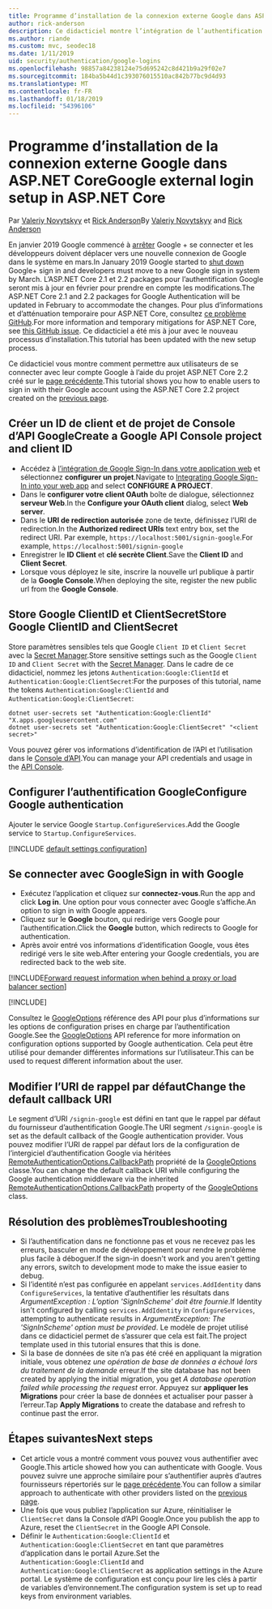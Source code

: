 ```yaml
---
title: Programme d’installation de la connexion externe Google dans ASP.NET Core
author: rick-anderson
description: Ce didacticiel montre l’intégration de l’authentification d’utilisateur de compte Google dans une application ASP.NET Core existante.
ms.author: riande
ms.custom: mvc, seodec18
ms.date: 1/11/2019
uid: security/authentication/google-logins
ms.openlocfilehash: 98857a84238124e75d695242c8d421b9a29f02e7
ms.sourcegitcommit: 184ba5b44d1c393076015510ac842b77bc9d4d93
ms.translationtype: MT
ms.contentlocale: fr-FR
ms.lasthandoff: 01/18/2019
ms.locfileid: "54396106"
---
```

# <a name="google-external-login-setup-in-aspnet-core"></a><span data-ttu-id="52e3b-103">Programme d’installation de la connexion externe Google dans ASP.NET Core</span><span class="sxs-lookup"><span data-stu-id="52e3b-103">Google external login setup in ASP.NET Core</span></span>

<span data-ttu-id="52e3b-104">Par [Valeriy Novytskyy](https://github.com/01binary) et [Rick Anderson](https://twitter.com/RickAndMSFT)</span><span class="sxs-lookup"><span data-stu-id="52e3b-104">By [Valeriy Novytskyy](https://github.com/01binary) and [Rick Anderson](https://twitter.com/RickAndMSFT)</span></span>

<span data-ttu-id="52e3b-105">En janvier 2019 Google commencé à [arrêter](https://developers.google.com/+/api-shutdown) Google + se connecter et les développeurs doivent déplacer vers une nouvelle connexion de Google dans le système en mars.</span><span class="sxs-lookup"><span data-stu-id="52e3b-105">In January 2019 Google started to [shut down](https://developers.google.com/+/api-shutdown) Google+ sign in and developers must move to a new Google sign in system by March.</span></span> <span data-ttu-id="52e3b-106">L’ASP.NET Core 2.1 et 2.2 packages pour l’authentification Google seront mis à jour en février pour prendre en compte les modifications.</span><span class="sxs-lookup"><span data-stu-id="52e3b-106">The ASP.NET Core 2.1 and 2.2 packages for Google Authentication will be updated in February to accommodate the changes.</span></span> <span data-ttu-id="52e3b-107">Pour plus d’informations et d’atténuation temporaire pour ASP.NET Core, consultez [ce problème GitHub](https://github.com/aspnet/AspNetCore/issues/6486).</span><span class="sxs-lookup"><span data-stu-id="52e3b-107">For more information and temporary mitigations for ASP.NET Core, see [this GitHub issue](https://github.com/aspnet/AspNetCore/issues/6486).</span></span> <span data-ttu-id="52e3b-108">Ce didacticiel a été mis à jour avec le nouveau processus d’installation.</span><span class="sxs-lookup"><span data-stu-id="52e3b-108">This tutorial has been updated with the new setup process.</span></span>

<span data-ttu-id="52e3b-109">Ce didacticiel vous montre comment permettre aux utilisateurs de se connecter avec leur compte Google à l’aide du projet ASP.NET Core 2.2 créé sur le [page précédente](xref:security/authentication/social/index).</span><span class="sxs-lookup"><span data-stu-id="52e3b-109">This tutorial shows you how to enable users to sign in with their Google account using the ASP.NET Core 2.2 project created on the [previous page](xref:security/authentication/social/index).</span></span>

## <a name="create-a-google-api-console-project-and-client-id"></a><span data-ttu-id="52e3b-110">Créer un ID de client et de projet de Console d’API Google</span><span class="sxs-lookup"><span data-stu-id="52e3b-110">Create a Google API Console project and client ID</span></span>

* <span data-ttu-id="52e3b-111">Accédez à [l’intégration de Google Sign-In dans votre application web](https://developers.google.com/identity/sign-in/web/devconsole-project) et sélectionnez **configurer un projet**.</span><span class="sxs-lookup"><span data-stu-id="52e3b-111">Navigate to [Integrating Google Sign-In into your web app](https://developers.google.com/identity/sign-in/web/devconsole-project) and select **CONFIGURE A PROJECT**.</span></span>
* <span data-ttu-id="52e3b-112">Dans le **configurer votre client OAuth** boîte de dialogue, sélectionnez **serveur Web**.</span><span class="sxs-lookup"><span data-stu-id="52e3b-112">In the **Configure your OAuth client** dialog, select **Web server**.</span></span>
* <span data-ttu-id="52e3b-113">Dans le **URI de redirection autorisée** zone de texte, définissez l’URI de redirection.</span><span class="sxs-lookup"><span data-stu-id="52e3b-113">In the **Authorized redirect URIs** text entry box, set the redirect URI.</span></span> <span data-ttu-id="52e3b-114">Par exemple, `https://localhost:5001/signin-google`.</span><span class="sxs-lookup"><span data-stu-id="52e3b-114">For example, `https://localhost:5001/signin-google`</span></span>
* <span data-ttu-id="52e3b-115">Enregistrer le **ID Client** et **clé secrète Client**.</span><span class="sxs-lookup"><span data-stu-id="52e3b-115">Save the **Client ID** and **Client Secret**.</span></span>
* <span data-ttu-id="52e3b-116">Lorsque vous déployez le site, inscrire la nouvelle url publique à partir de la **Google Console**.</span><span class="sxs-lookup"><span data-stu-id="52e3b-116">When deploying the site, register the new public url from the **Google Console**.</span></span>

## <a name="store-google-clientid-and-clientsecret"></a><span data-ttu-id="52e3b-117">Store Google ClientID et ClientSecret</span><span class="sxs-lookup"><span data-stu-id="52e3b-117">Store Google ClientID and ClientSecret</span></span>

<span data-ttu-id="52e3b-118">Store paramètres sensibles tels que Google `Client ID` et `Client Secret` avec la [Secret Manager](xref:security/app-secrets).</span><span class="sxs-lookup"><span data-stu-id="52e3b-118">Store sensitive settings such as the Google `Client ID` and `Client Secret` with the [Secret Manager](xref:security/app-secrets).</span></span> <span data-ttu-id="52e3b-119">Dans le cadre de ce didacticiel, nommez les jetons `Authentication:Google:ClientId` et `Authentication:Google:ClientSecret`:</span><span class="sxs-lookup"><span data-stu-id="52e3b-119">For the purposes of this tutorial, name the tokens `Authentication:Google:ClientId` and `Authentication:Google:ClientSecret`:</span></span>

```console
dotnet user-secrets set "Authentication:Google:ClientId" "X.apps.googleusercontent.com"
dotnet user-secrets set "Authentication:Google:ClientSecret" "<client secret>"
```

<span data-ttu-id="52e3b-120">Vous pouvez gérer vos informations d’identification de l’API et l’utilisation dans le [Console d’API](https://console.developers.google.com/apis/dashboard).</span><span class="sxs-lookup"><span data-stu-id="52e3b-120">You can manage your API credentials and usage in the [API Console](https://console.developers.google.com/apis/dashboard).</span></span>

## <a name="configure-google-authentication"></a><span data-ttu-id="52e3b-121">Configurer l’authentification Google</span><span class="sxs-lookup"><span data-stu-id="52e3b-121">Configure Google authentication</span></span>

<span data-ttu-id="52e3b-122">Ajouter le service Google `Startup.ConfigureServices`.</span><span class="sxs-lookup"><span data-stu-id="52e3b-122">Add the Google service to `Startup.ConfigureServices`.</span></span>

[!INCLUDE [default settings configuration](includes/default-settings2-2.md)]

## <a name="sign-in-with-google"></a><span data-ttu-id="52e3b-123">Se connecter avec Google</span><span class="sxs-lookup"><span data-stu-id="52e3b-123">Sign in with Google</span></span>

* <span data-ttu-id="52e3b-124">Exécutez l’application et cliquez sur **connectez-vous**.</span><span class="sxs-lookup"><span data-stu-id="52e3b-124">Run the app and click **Log in**.</span></span> <span data-ttu-id="52e3b-125">Une option pour vous connecter avec Google s’affiche.</span><span class="sxs-lookup"><span data-stu-id="52e3b-125">An option to sign in with Google appears.</span></span>
* <span data-ttu-id="52e3b-126">Cliquez sur le **Google** bouton, qui redirige vers Google pour l’authentification.</span><span class="sxs-lookup"><span data-stu-id="52e3b-126">Click the **Google** button, which redirects to Google for authentication.</span></span>
* <span data-ttu-id="52e3b-127">Après avoir entré vos informations d’identification Google, vous êtes redirigé vers le site web.</span><span class="sxs-lookup"><span data-stu-id="52e3b-127">After entering your Google credentials, you are redirected back to the web site.</span></span>

[!INCLUDE[Forward request information when behind a proxy or load balancer section](includes/forwarded-headers-middleware.md)]

[!INCLUDE[](includes/chain-auth-providers.md)]

<span data-ttu-id="52e3b-128">Consultez le [GoogleOptions](/dotnet/api/microsoft.aspnetcore.builder.googleoptions) référence des API pour plus d’informations sur les options de configuration prises en charge par l’authentification Google.</span><span class="sxs-lookup"><span data-stu-id="52e3b-128">See the [GoogleOptions](/dotnet/api/microsoft.aspnetcore.builder.googleoptions) API reference for more information on configuration options supported by Google authentication.</span></span> <span data-ttu-id="52e3b-129">Cela peut être utilisé pour demander différentes informations sur l’utilisateur.</span><span class="sxs-lookup"><span data-stu-id="52e3b-129">This can be used to request different information about the user.</span></span>

## <a name="change-the-default-callback-uri"></a><span data-ttu-id="52e3b-130">Modifier l’URI de rappel par défaut</span><span class="sxs-lookup"><span data-stu-id="52e3b-130">Change the default callback URI</span></span>

<span data-ttu-id="52e3b-131">Le segment d’URI `/signin-google` est défini en tant que le rappel par défaut du fournisseur d’authentification Google.</span><span class="sxs-lookup"><span data-stu-id="52e3b-131">The URI segment `/signin-google` is set as the default callback of the Google authentication provider.</span></span> <span data-ttu-id="52e3b-132">Vous pouvez modifier l’URI de rappel par défaut lors de la configuration de l’intergiciel d’authentification Google via héritées [RemoteAuthenticationOptions.CallbackPath](/dotnet/api/microsoft.aspnetcore.authentication.remoteauthenticationoptions.callbackpath) propriété de la [GoogleOptions](/dotnet/api/microsoft.aspnetcore.authentication.google.googleoptions) classe.</span><span class="sxs-lookup"><span data-stu-id="52e3b-132">You can change the default callback URI while configuring the Google authentication middleware via the inherited [RemoteAuthenticationOptions.CallbackPath](/dotnet/api/microsoft.aspnetcore.authentication.remoteauthenticationoptions.callbackpath) property of the [GoogleOptions](/dotnet/api/microsoft.aspnetcore.authentication.google.googleoptions) class.</span></span>

## <a name="troubleshooting"></a><span data-ttu-id="52e3b-133">Résolution des problèmes</span><span class="sxs-lookup"><span data-stu-id="52e3b-133">Troubleshooting</span></span>

* <span data-ttu-id="52e3b-134">Si l’authentification dans ne fonctionne pas et vous ne recevez pas les erreurs, basculer en mode de développement pour rendre le problème plus facile à déboguer.</span><span class="sxs-lookup"><span data-stu-id="52e3b-134">If the sign-in doesn't work and you aren't getting any errors, switch to development mode to make the issue easier to debug.</span></span>
* <span data-ttu-id="52e3b-135">Si l’identité n’est pas configurée en appelant `services.AddIdentity` dans `ConfigureServices`, la tentative d’authentifier les résultats dans *ArgumentException : L’option 'SignInScheme' doit être fournie*.</span><span class="sxs-lookup"><span data-stu-id="52e3b-135">If Identity isn't configured by calling `services.AddIdentity` in `ConfigureServices`, attempting to authenticate results in *ArgumentException: The 'SignInScheme' option must be provided*.</span></span> <span data-ttu-id="52e3b-136">Le modèle de projet utilisé dans ce didacticiel permet de s’assurer que cela est fait.</span><span class="sxs-lookup"><span data-stu-id="52e3b-136">The project template used in this tutorial ensures that this is done.</span></span>
* <span data-ttu-id="52e3b-137">Si la base de données de site n’a pas été créé en appliquant la migration initiale, vous obtenez *une opération de base de données a échoué lors du traitement de la demande* erreur.</span><span class="sxs-lookup"><span data-stu-id="52e3b-137">If the site database has not been created by applying the initial migration, you get *A database operation failed while processing the request* error.</span></span> <span data-ttu-id="52e3b-138">Appuyez sur **appliquer les Migrations** pour créer la base de données et actualiser pour passer à l’erreur.</span><span class="sxs-lookup"><span data-stu-id="52e3b-138">Tap **Apply Migrations** to create the database and refresh to continue past the error.</span></span>

## <a name="next-steps"></a><span data-ttu-id="52e3b-139">Étapes suivantes</span><span class="sxs-lookup"><span data-stu-id="52e3b-139">Next steps</span></span>

* <span data-ttu-id="52e3b-140">Cet article vous a montré comment vous pouvez vous authentifier avec Google.</span><span class="sxs-lookup"><span data-stu-id="52e3b-140">This article showed how you can authenticate with Google.</span></span> <span data-ttu-id="52e3b-141">Vous pouvez suivre une approche similaire pour s’authentifier auprès d’autres fournisseurs répertoriés sur le [page précédente](xref:security/authentication/social/index).</span><span class="sxs-lookup"><span data-stu-id="52e3b-141">You can follow a similar approach to authenticate with other providers listed on the [previous page](xref:security/authentication/social/index).</span></span>
* <span data-ttu-id="52e3b-142">Une fois que vous publiez l’application sur Azure, réinitialiser le `ClientSecret` dans la Console d’API Google.</span><span class="sxs-lookup"><span data-stu-id="52e3b-142">Once you publish the app to Azure, reset the `ClientSecret` in the Google API Console.</span></span>
* <span data-ttu-id="52e3b-143">Définir le `Authentication:Google:ClientId` et `Authentication:Google:ClientSecret` en tant que paramètres d’application dans le portail Azure.</span><span class="sxs-lookup"><span data-stu-id="52e3b-143">Set the `Authentication:Google:ClientId` and `Authentication:Google:ClientSecret` as application settings in the Azure portal.</span></span> <span data-ttu-id="52e3b-144">Le système de configuration est conçu pour lire les clés à partir de variables d’environnement.</span><span class="sxs-lookup"><span data-stu-id="52e3b-144">The configuration system is set up to read keys from environment variables.</span></span>
